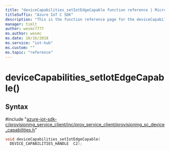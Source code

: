 ```yaml
---                             
title: "deviceCapabilities_setIotEdgeCapable function reference | Microsoft Docs" 
titleSuffix: "Azure IoT C SDK"            
description: "This is the function reference page for the deviceCapabilities_setIotEdgeCapable() function in the Azure IoT C SDK. This SDK is used with Azure IoT Hub and Azure IoT Hub Device Provisioning Service"            
manager: timlt                 
author: wesmc7777              
ms.author: wesmc               
ms.date: 10/16/2018                    
ms.service: "iot-hub"             
ms.custom: ""                
ms.topic: "reference"        
---                            
```


# deviceCapabilities_setIotEdgeCapable()

## Syntax

\#include "[azure-iot-sdk-c/provisioning_service_client/inc/prov_service_client/provisioning_sc_device_capabilities.h](../provisioning-sc-device-capabilities-h.md)"  
```C
void deviceCapabilities_setIotEdgeCapable(
  DEVICE_CAPABILITIES_HANDLE  C2);
```

